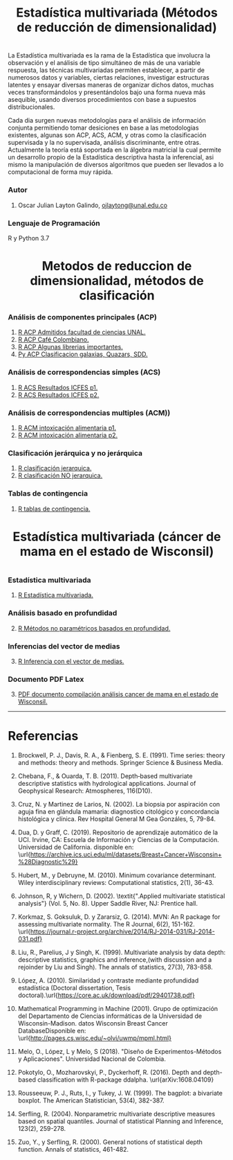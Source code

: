 <h1 align="center">Estadística multivariada (Métodos de reducción de dimensionalidad)</h1>
<h1 align="center"></h1>

La Estadística multivariada es la rama de la Estadística que involucra la observación y el análisis de tipo simultáneo de más de una variable respuesta, las técnicas multivariadas permiten establecer, a partir de numerosos datos y variables, ciertas relaciones, investigar estructuras latentes y ensayar diversas maneras de organizar dichos datos, muchas veces transformándolos y presentándolos bajo una forma nueva más asequible, usando diversos procedimientos con base a supuestos distribucionales.

Cada dia surgen nuevas metodologías para el análisis de información conjunta permitiendo tomar desiciones en base a las metodologias existentes, algunas son ACP, ACS, ACM, y otras como la clasificación supervisada y la no supervisada, análisis discriminante, entre otras.  Actualmente la teoría está soportada en la álgebra matricial la cual permite un desarrollo propio de la Estadística descriptiva hasta la inferencial, asi mismo la manipulación de diversos algoritmos que pueden ser llevados a lo computacional de forma muy rápida.   


<h3>Autor</h3>

1. Oscar Julian Layton Galindo, ojlaytong@unal.edu.co



<h3>Lenguaje de Programación </h3>

R y Python 3.7


<h1 align='center'> Metodos de reduccion de dimensionalidad, métodos de clasificación</h1>

<h3>  Análisis de componentes principales (ACP) </h3>

1. [R ACP Admitidos facultad de ciencias UNAL.](./ACP_ACS_ACM/R_ACP_Admitidos_UNAL.ipynb)
2. [R ACP Café Colombiano.](./ACP_ACS_ACM/R_ACP_cafe_colombiano.ipynb)
3. [R ACP Algunas librerias importantes.](./ACP_ACS_ACM/R_ACP_librerias.ipynb)
4. [Py ACP Clasificacion galaxias, Quazars, SDD.](./ACP_ACS_ACM/py_t2_ACP_SDD.ipynb)


<h3>  Análisis de correspondencias simples (ACS) </h3>

1. [R ACS Resultados ICFES p1.](./ACP_ACS_ACM/R_ACS_resultadosICFES_p1.ipynb)
2. [R ACS Resultados ICFES p2.](./ACP_ACS_ACM/R_ACS_resultadosICFES_p2.ipynb)

<h3>  Análisis de correspondencias multiples (ACM)) </h3>

1. [R ACM intoxicación alimentaria p1.](./ACP_ACS_ACM/R_ACM_intoxicacion_alimentaria_p1.ipynb)
2. [R ACM intoxicación alimentaria p2.](./ACP_ACS_ACM/R_ACM_intoxicacion_alimentaria_p2.ipynb)

<h3>  Clasificación jerárquica y no jerárquica </h3>

1. [R clasificación jerarquica.](./ACP_ACS_ACM/R_clasificacion_jerarquica.ipynb)
2. [R clasificación NO jerarquica.](./ACP_ACS_ACM/R_clasificacion_nojerarquica.ipynb)

<h3>  Tablas de contingencia </h3>

1. [R tablas de contingencia.](./ACP_ACS_ACM/R_tablas_de_contingencia.ipynb)


<h1 align="center">Estadística multivariada (cáncer de mama en el estado de Wisconsil)</h1>
<h1 align="center"></h1>



<h3>  Estadística multivariada </h3>

1. [R Estadística multivariada.](./cuadernos_cancer/R_multivariado_wisconsil.ipynb)

<h3>  Análisis basado en profundidad </h3>

2. [R Métodos no paramétricos basados en profundidad.](./cuadernos_cancer/R_multivariado_wisconsil_profundidad.ipynb)

<h3>  Inferencias del vector de medias </h3>

3. [R Inferencia con el vector de medias.](./cuadernos_cancer/R_multivariado_wisconsil_inferencia.ipynb)

<h3>  Documento PDF Latex </h3>

3. [PDF documento compilación análisis cancer de mama en el estado de Wisconsil.](./cuadernos_cancer/Análisis_PDF_cancer_de_mama.pdf)

---


<h1>Referencias</h1>

1.  Brockwell, P. J., Davis, R. A., & Fienberg, S. E. (1991). Time series: theory and methods: theory and methods. Springer Science & Business Media.


1. Chebana, F., \& Ouarda, T. B. (2011). Depth‐based multivariate descriptive statistics with hydrological applications. Journal of Geophysical Research: Atmospheres, 116(D10).
    
2. Cruz, N. y Martinez de Larios, N. (2002). La biopsia por aspiración con aguja fina en glándula mamaria: diagnostico citológico y concordancia histológica y clínica. Rev Hospital General M Gea Gonzáles, 5, 79-84.
    
3. Dua, D. y Graff, C. (2019). Repositorio de aprendizaje automático de la UCI. Irvine, CA: Escuela de Información y Ciencias de la Computación. Universidad de California. disponible en: \url{https://archive.ics.uci.edu/ml/datasets/Breast+Cancer+Wisconsin+%28Diagnostic%29}
    
4. Hubert, M., y Debruyne, M. (2010). Minimum covariance determinant. Wiley interdisciplinary reviews: Computational statistics, 2(1), 36-43.
    
5. Johnson, R, y  Wichern, D. (2002).  \textit{".Applied multivariate statistical analysis"} (Vol. 5, No. 8). Upper Saddle River, NJ: Prentice hall.
    
6. Korkmaz, S. Goksuluk, D. y Zararsiz, G. (2014). MVN: An R package for assessing multivariate normality. The R Journal, 6(2), 151-162. \url{https://journal.r-project.org/archive/2014/RJ-2014-031/RJ-2014-031.pdf}
    
7. Liu, R., Parelius, J y  Singh, K. (1999). Multivariate analysis by data depth: descriptive statistics, graphics and inference,(with discussion and a rejoinder by Liu and Singh). The annals of statistics, 27(3), 783-858.

8. López, A. (2010). Similaridad y contraste mediante profundidad estadística (Doctoral dissertation, Tesis doctoral).\url{https://core.ac.uk/download/pdf/29401738.pdf}

9. Mathematical Programming in Machine (2001). Grupo de optimización del Departamento de Ciencias informáticas de la Universidad de Wisconsin-Madison. datos Wisconsin Breast Cancer DatabaseDisponible en: 
\url{http://pages.cs.wisc.edu/~olvi/uwmp/mpml.html}

10. Melo, O., López, L y Melo, S (2018). "Diseño de Experimentos-Métodos y Aplicaciones". Universidad Nacional de Colombia.

11. Pokotylo, O., Mozharovskyi, P., Dyckerhoff, R. (2016). Depth and depth-based classification with R-package ddalpha.        \url{arXiv:1608.04109}

12. Rousseeuw, P. J., Ruts, I., y Tukey, J. W. (1999). The bagplot: a bivariate boxplot. The American Statistician, 53(4), 382-387.

13. Serfling, R. (2004). Nonparametric multivariate descriptive measures based on spatial quantiles. Journal of statistical Planning and Inference, 123(2), 259-278.

14. Zuo, Y., y  Serfling, R. (2000). General notions of statistical depth function. Annals of statistics, 461-482.
